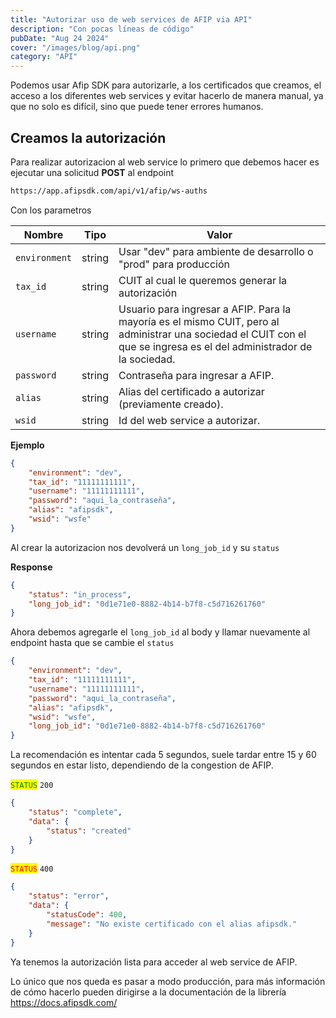 ```yaml
---
title: "Autorizar uso de web services de AFIP via API"
description: "Con pocas líneas de código"
pubDate: "Aug 24 2024"
cover: "/images/blog/api.png"
category: "API"
---
```


Podemos usar Afip SDK para autorizarle, a los certificados que creamos, el acceso a los diferentes web services y evitar hacerlo de manera manual, ya que no solo es difícil, sino que puede tener errores humanos.


## Creamos la autorización

Para realizar autorizacion al web service lo primero que debemos hacer es ejecutar una solicitud **POST** al endpoint

```bash
https://app.afipsdk.com/api/v1/afip/ws-auths
```

Con los parametros

| Nombre        | Tipo   | Valor                                                                                                                                                                  |
| ------------- | ------ | ---------------------------------------------------------------------------------------------------------------------------------------------------------------------- |
| `environment` | string | Usar "dev" para ambiente de desarrollo o "prod" para producción                                                                                                        |
| `tax_id`      | string | CUIT al cual le queremos generar la autorización                                                                                                                       |
| `username`    | string | Usuario para ingresar a AFIP. Para la mayoría es el mismo CUIT, pero al administrar una sociedad el CUIT con el que se ingresa es el del administrador de la sociedad. |
| `password`    | string | Contraseña para ingresar a AFIP.                                                                                                                                       |
| `alias`       | string | Alias del certificado a autorizar (previamente creado).                                                                                                                |
| `wsid`        | string | Id del web service a autorizar.                                                                                                                                        |

**Ejemplo**

```json
{
    "environment": "dev",
    "tax_id": "11111111111",
    "username": "11111111111",
    "password": "aqui_la_contraseña",
    "alias": "afipsdk",
    "wsid": "wsfe"
}
```

Al crear la autorizacion nos devolverá un `long_job_id` y su `status`

**Response**

```json
{
    "status": "in_process",
    "long_job_id": "0d1e71e0-8882-4b14-b7f8-c5d716261760"
}
```

Ahora debemos agregarle el `long_job_id` al body y llamar nuevamente al endpoint hasta que se cambie el `status`

```json
{
    "environment": "dev",
    "tax_id": "11111111111",
    "username": "11111111111",
    "password": "aqui_la_contraseña",
    "alias": "afipsdk",
    "wsid": "wsfe",
    "long_job_id": "0d1e71e0-8882-4b14-b7f8-c5d716261760"
}
```

La recomendación es intentar cada 5 segundos, suele tardar entre 15 y 60 segundos en estar listo, dependiendo de la congestion de AFIP.

<mark style="color:green;">`STATUS`</mark> `200`

```json
{
    "status": "complete",
    "data": {
        "status": "created"
    }
}
```

<mark style="color:red;">`STATUS`</mark> `400`

```json
{
    "status": "error",
    "data": {
        "statusCode": 400,
        "message": "No existe certificado con el alias afipsdk."
    }
}
```

Ya tenemos la autorización lista para acceder al web service de AFIP.

Lo único que nos queda es pasar a modo producción, para más información de cómo hacerlo pueden dirigirse a la documentación de la librería https://docs.afipsdk.com/